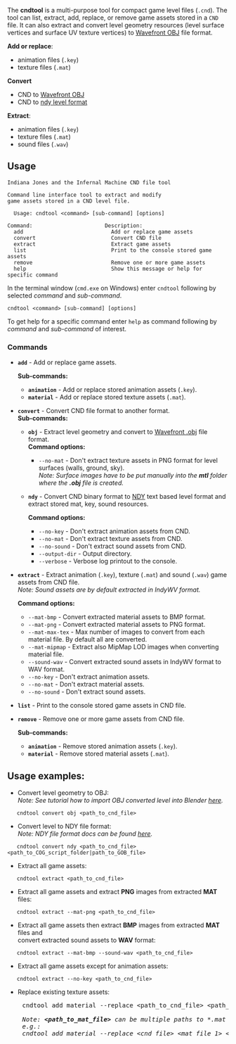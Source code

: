 The **cndtool** is a multi-purpose tool for compact game level files (`.cnd`).
The tool can list, extract, add, replace, or remove game assets stored in a `CND` file. It can also extract and convert level geometry resources (level surface vertices and surface UV texture vertices) to [Wavefront OBJ](https://en.wikipedia.org/wiki/Wavefront_.obj_file) file format.

**Add or replace**:
  - animation files (`.key`)
  - texture files (`.mat`)

**Convert**
  - CND to [Wavefront OBJ](https://en.wikipedia.org/wiki/Wavefront_.obj_file)
  - CND to [ndy level format](https://github.com/Jones3D-The-Infernal-Engine/Documentation/blob/main/ndy.md)

**Extract**:
  - animation files (`.key`)
  - texture files (`.mat`)
  - sound files (`.wav`)

## Usage
```
Indiana Jones and the Infernal Machine CND file tool

Command line interface tool to extract and modify
game assets stored in a CND level file.

  Usage: cndtool <command> [sub-command] [options]

Command:                       Description:
  add                            Add or replace game assets
  convert                        Convert CND file
  extract                        Extract game assets
  list                           Print to the console stored game assets
  remove                         Remove one or more game assets
  help                           Show this message or help for specific command
```

In the terminal window (`cmd.exe` on Windows) enter `cndtool` following by selected *command* and *sub-command*. 
```
cndtool <command> [sub-command] [options]
```
To get help for a specific command enter `help` as command following by *command* and *sub-command* of interest.  

 ### **Commands**
  * **`add`** - Add or replace game assets.

    **Sub-commands:**
      * **`animation`** - Add or replace stored animation assets (`.key`).
      * **`material`** - Add or replace stored texture assets (`.mat`).

  * **`convert`** - Convert CND file format to another format.  
    **Sub-commands:**
      * **`obj`** - Extract level geometry and convert to [Wavefront .obj](https://en.wikipedia.org/wiki/Wavefront_.obj_file) file format.  
       **Command options:**
        * `--no-mat` - Don't extract texture assets in PNG format for level surfaces (walls, ground, sky).  
        *Note: Surface images have to be put manually into the **mtl** folder where the **.obj** file is created.*
     
     * **`ndy`** - Convert CND binary format to [NDY](https://github.com/Jones3D-The-Infernal-Engine/Documentation/blob/main/ndy.md) text based level format and extract stored mat, key, sound resources.

       **Command options:**
        * `--no-key` - Don't extract animation assets from CND.
        * `--no-mat` - Don't extract texture assets from CND.
        * `--no-sound` - Don't extract sound assets from CND.
        * `--output-dir` - Output directory.
        * `--verbose` - Verbose log printout to the console.

  * **`extract`** - Extract animation (`.key`), texture (`.mat`) and sound (`.wav`) game assets from CND file.  
  *Note: Sound assets are by default extracted in IndyWV format.*

    **Command options:**
      * `--mat-bmp` - Convert extracted material assets to BMP format.
      * `--mat-png` - Convert extracted material assets to PNG format.
      * `--mat-max-tex` - Max number of images to convert from each material file. By default all are converted.
      * `--mat-mipmap` - Extract also MipMap LOD images when converting material file.
      * `--sound-wav` - Convert extracted sound assets in IndyWV format to WAV format.
      * `--no-key` - Don't extract animation assets.
      * `--no-mat` - Don't extract material assets.
      * `--no-sound` - Don't extract sound assets.

  * **`list`** - Print to the console stored game assets in CND file.
  * **`remove`** - Remove one or more game assets from CND file.

    **Sub-commands:**
      * **`animation`** - Remove stored animation assets (`.key`).
      * **`material`** - Remove stored material assets (`.mat`).
## Usage examples:
  - Convert level geometry to OBJ:  
    *Note: See tutorial how to import OBJ converted level into Blender [here](cnd2obj.md).*
  ```
     cndtool convert obj <path_to_cnd_file>
  ```

  - Convert level to NDY file format:  
    *Note: NDY file format docs can be found [here](https://github.com/Jones3D-The-Infernal-Engine/Documentation).*
  ```
     cndtool convert ndy <path_to_cnd_file> <path_to_COG_script_folder|path_to_GOB_file>
  ```

  - Extract all game assets:
  ```
     cndtool extract <path_to_cnd_file>
  ```

  - Extract all game assets and extract **PNG** images from extracted **MAT** files:
  ```
     cndtool extract --mat-png <path_to_cnd_file>
  ```

  - Extract all game assets then extract **BMP** images from extracted **MAT** files and  
  convert extracted sound assets to **WAV** format:
  ```
     cndtool extract --mat-bmp --sound-wav <path_to_cnd_file>
  ```

  - Extract all game assets except for animation assets:
  ```
     cndtool extract --no-key <path_to_cnd_file>
  ```

  - Replace existing texture assets:
  <pre>
    cndtool add material --replace &#60path_to_cnd_file> &#60path_to_mat_file>

    <i>Note: <b>&#60path_to_mat_file></b> can be multiple paths to *.mat files delimitated by space. 
    e.g.: 
    cndtool add material --replace &#60cnd_file> &#60mat_file_1> &#60mat_file_2> &#60mat_file_3> ...</i></pre>
